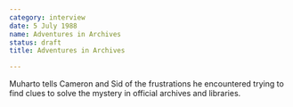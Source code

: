 ```yaml
---
category: interview
date: 5 July 1988
name: Adventures in Archives
status: draft
title: Adventures in Archives

---
```

Muharto tells Cameron and Sid of the frustrations he encountered trying to find clues to solve the mystery in official archives and libraries.
